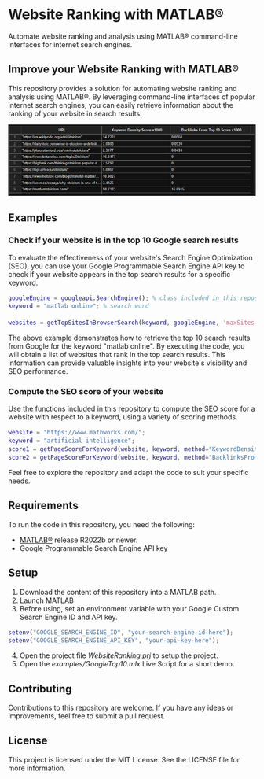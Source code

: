 # **Website Ranking with MATLAB®**

Automate website ranking and analysis using MATLAB® command-line interfaces for internet search engines.

## Improve your Website Ranking with MATLAB®

This repository provides a solution for automating website ranking and analysis using MATLAB®. By leveraging command-line interfaces of popular internet search engines, you can easily retrieve information about the ranking of your website in search results.

![](/media/GoogleTop10ExampleTable.PNG)

## Examples

### Check if your website is in the top 10 Google search results

To evaluate the effectiveness of your website's Search Engine Optimization (SEO), you can use your Google Programmable Search Engine API key to check if your website appears in the top search results for a specific keyword.

```matlab
googleEngine = googleapi.SearchEngine(); % class included in this repository
keyword = "matlab online"; % search word

websites = getTopSitesInBrowserSearch(keyword, googleEngine, 'maxSites', 10)
```
The above example demonstrates how to retrieve the top 10 search results from Google for the keyword "matlab online". By executing the code, you will obtain a list of websites that rank in the top search results. This information can provide valuable insights into your website's visibility and SEO performance.

### Compute the SEO score of your website

Use the functions included in this repository to compute the SEO score for a website with respect to a keyword, using a variety of scoring methods.

```matlab
website = "https://www.mathworks.com/";
keyword = "artificial intelligence";
score1 = getPageScoreForKeyword(website, keyword, method="KeywordDensity")
score2 = getPageScoreForKeyword(website, keyword, method="BacklinksFromTop10")
```

Feel free to explore the repository and adapt the code to suit your specific needs.

## Requirements

To run the code in this repository, you need the following:

 - [MATLAB®](https://www.mathworks.com/products/matlab.html) release R2022b or newer.
 - Google Programmable Search Engine API key

## Setup 

1. Download the content of this repository into a MATLAB path. 
2. Launch MATLAB
3. Before using, set an environment variable with your Google Custom Search Engine ID and API key.

```matlab
setenv("GOOGLE_SEARCH_ENGINE_ID", "your-search-engine-id-here");
setenv("GOOGLE_SEARCH_ENGINE_API_KEY", "your-api-key-here");
```
4. Open the project file *WebsiteRanking.prj* to setup the project.
5. Open the *examples/GoogleTop10.mlx* Live Script for a short demo.

## Contributing

Contributions to this repository are welcome. If you have any ideas or improvements, feel free to submit a pull request.

## License

This project is licensed under the MIT License. See the LICENSE file for more information.